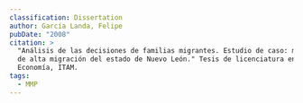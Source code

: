 ```yaml
---
classification: Dissertation
author: García Landa, Felipe
pubDate: "2008"
citation: >
  "Análisis de las decisiones de familias migrantes. Estudio de caso: municipios
  de alta migración del estado de Nuevo León." Tesis de licenciatura en
  Economía, ITAM.
tags:
  - MMP
---
```

